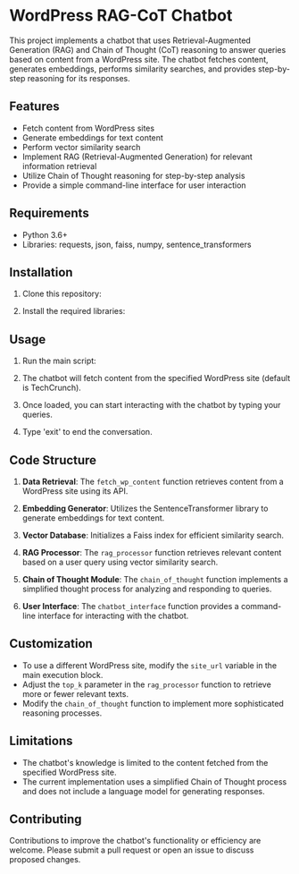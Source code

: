 # WordPress RAG-CoT Chatbot

This project implements a chatbot that uses Retrieval-Augmented Generation (RAG) and Chain of Thought (CoT) reasoning to answer queries based on content from a WordPress site. The chatbot fetches content, generates embeddings, performs similarity searches, and provides step-by-step reasoning for its responses.

## Features

- Fetch content from WordPress sites
- Generate embeddings for text content
- Perform vector similarity search
- Implement RAG (Retrieval-Augmented Generation) for relevant information retrieval
- Utilize Chain of Thought reasoning for step-by-step analysis
- Provide a simple command-line interface for user interaction

## Requirements

- Python 3.6+
- Libraries: requests, json, faiss, numpy, sentence_transformers

## Installation

1. Clone this repository:
   

2. Install the required libraries:
   

## Usage

1. Run the main script:
   

2. The chatbot will fetch content from the specified WordPress site (default is TechCrunch).

3. Once loaded, you can start interacting with the chatbot by typing your queries.

4. Type 'exit' to end the conversation.

## Code Structure

1. **Data Retrieval**: The `fetch_wp_content` function retrieves content from a WordPress site using its API.

2. **Embedding Generator**: Utilizes the SentenceTransformer library to generate embeddings for text content.

3. **Vector Database**: Initializes a Faiss index for efficient similarity search.

4. **RAG Processor**: The `rag_processor` function retrieves relevant content based on a user query using vector similarity search.

5. **Chain of Thought Module**: The `chain_of_thought` function implements a simplified thought process for analyzing and responding to queries.

6. **User Interface**: The `chatbot_interface` function provides a command-line interface for interacting with the chatbot.

## Customization

- To use a different WordPress site, modify the `site_url` variable in the main execution block.
- Adjust the `top_k` parameter in the `rag_processor` function to retrieve more or fewer relevant texts.
- Modify the `chain_of_thought` function to implement more sophisticated reasoning processes.

## Limitations

- The chatbot's knowledge is limited to the content fetched from the specified WordPress site.
- The current implementation uses a simplified Chain of Thought process and does not include a language model for generating responses.

## Contributing

Contributions to improve the chatbot's functionality or efficiency are welcome. Please submit a pull request or open an issue to discuss proposed changes.


